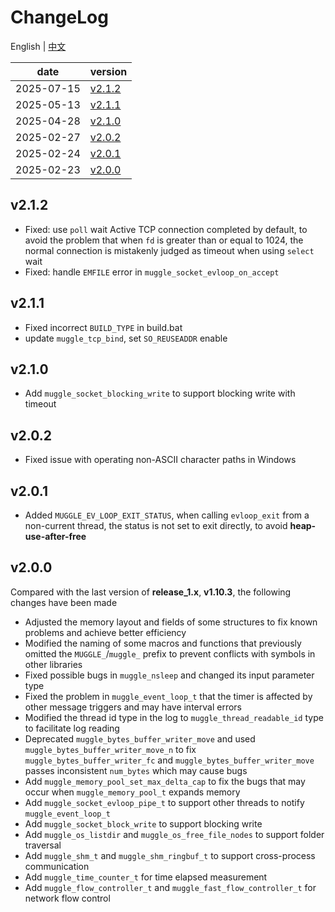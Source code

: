 # ChangeLog 
English | [中文](./CHANGELOG_cn.md)

| date | version |
| ---- | ---- |
| 2025-07-15 | [v2.1.2](#v212) |
| 2025-05-13 | [v2.1.1](#v211) |
| 2025-04-28 | [v2.1.0](#v210) |
| 2025-02-27 | [v2.0.2](#v202) |
| 2025-02-24 | [v2.0.1](#v201) |
| 2025-02-23 | [v2.0.0](#v200) |

## v2.1.2
* Fixed: use `poll` wait Active TCP connection completed by default, to avoid the problem that when `fd` is greater than or equal to 1024, the normal connection is mistakenly judged as timeout when using `select` wait
* Fixed: handle `EMFILE` error in `muggle_socket_evloop_on_accept`

## v2.1.1
* Fixed incorrect `BUILD_TYPE` in build.bat
* update `muggle_tcp_bind`, set `SO_REUSEADDR` enable

## v2.1.0
* Add `muggle_socket_blocking_write` to support blocking write with timeout

## v2.0.2
* Fixed issue with operating non-ASCII character paths in Windows

## v2.0.1
* Added `MUGGLE_EV_LOOP_EXIT_STATUS`, when calling `evloop_exit` from a non-current thread, the status is not set to exit directly, to avoid **heap-use-after-free**

## v2.0.0
Compared with the last version of **release_1.x**, **v1.10.3**, the following changes have been made
* Adjusted the memory layout and fields of some structures to fix known problems and achieve better efficiency
* Modified the naming of some macros and functions that previously omitted the `MUGGLE_`/`muggle_` prefix to prevent conflicts with symbols in other libraries
* Fixed possible bugs in `muggle_nsleep` and changed its input parameter type
* Fixed the problem in `muggle_event_loop_t` that the timer is affected by other message triggers and may have interval errors
* Modified the thread id type in the log to `muggle_thread_readable_id` type to facilitate log reading
* Deprecated `muggle_bytes_buffer_writer_move` and used `muggle_bytes_buffer_writer_move_n` to fix `muggle_bytes_buffer_writer_fc` and `muggle_bytes_buffer_writer_move` passes inconsistent `num_bytes` which may cause bugs
* Add `muggle_memory_pool_set_max_delta_cap` to fix the bugs that may occur when `muggle_memory_pool_t` expands memory
* Add `muggle_socket_evloop_pipe_t` to support other threads to notify `muggle_event_loop_t`
* Add `muggle_socket_block_write` to support blocking write
* Add `muggle_os_listdir` and `muggle_os_free_file_nodes` to support folder traversal
* Add `muggle_shm_t` and `muggle_shm_ringbuf_t` to support cross-process communication
* Add `muggle_time_counter_t` for time elapsed measurement
* Add `muggle_flow_controller_t` and `muggle_fast_flow_controller_t` for network flow control
